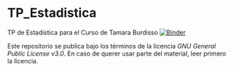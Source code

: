 # TP_Estadistica
TP de Estadística para el Curso de Tamara Burdisso
[![Binder](https://mybinder.org/badge_logo.svg)](https://mybinder.org/v2/gh/esterodr/TP_Estadistica/master?urlpath=rstudio)

Este repositorio se publica bajo los términos de la licencia *GNU General Public License v3.0*. En caso de querer usar parte del material, leer primero la licencia.